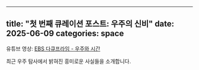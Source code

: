 
---
title: "첫 번째 큐레이션 포스트: 우주의 신비"
date: 2025-06-09
categories: space
---

유튜브 영상: [EBS 다큐프라임 - 우주와 시간](https://www.youtube.com/watch?v=example)

최근 우주 탐사에서 밝혀진 흥미로운 사실들을 소개합니다.
